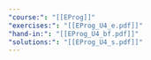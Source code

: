 ```yaml
---
"course:": "[[EProg]]"
"exercises:": "[[EProg_U4_e.pdf]]"
"hand-in:": "[[EProg_U4_bf.pdf]]"
"solutions:": "[[EProg_U4_s.pdf]]"
---
```

